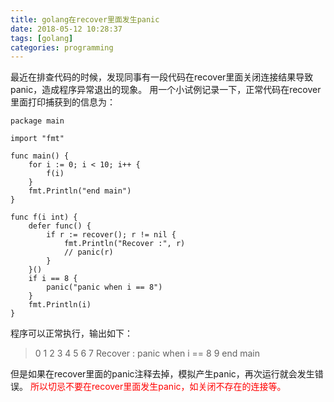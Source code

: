 ```yaml
---
title: golang在recover里面发生panic
date: 2018-05-12 10:28:37
tags: [golang]
categories: programming
---
```

最近在排查代码的时候，发现同事有一段代码在recover里面关闭连接结果导致panic，造成程序异常退出的现象。
用一个小试例记录一下，正常代码在recover里面打印捕获到的信息为：
``` golang
package main

import "fmt"

func main() {
	for i := 0; i < 10; i++ {
		f(i)
	}
	fmt.Println("end main")
}

func f(i int) {
	defer func() {
		if r := recover(); r != nil {
			fmt.Println("Recover :", r)
			// panic(r)
		}
	}()
	if i == 8 {
		panic("panic when i == 8")
	}
	fmt.Println(i)
}
```
程序可以正常执行，输出如下：
> 0
> 1
> 2
> 3
> 4
> 5
> 6
> 7
> Recover : panic when i == 8
> 9
> end main

但是如果在recover里面的panic注释去掉，模拟产生panic，再次运行就会发生错误。
<font color=red>所以切忌不要在recover里面发生panic，如关闭不存在的连接等。</font>
